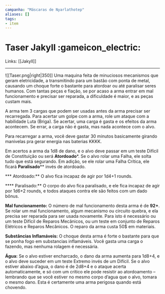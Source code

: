 ```yaml
---
campanha: "Máscaras de Nyarlathotep"
aliases: []
tags: 
- item
---
```


# Taser Jakyll :gameicon_electric:

Links: [[Jakyll]]

---
![[Taser.png|right|350]]
Uma maquina feita de minuciosos mecanismos que geram eletricidade, a transmitindo para um bastão com ponta de metal, causando um choque forte o bastante para atordoar ou até paralisar seres humanos. Com tantas peças e fiação, se por acaso a arma entrar em mal funcionamento e precisar ser reparada, a dificuldade é maior, e as peças custam mais.

A arma tem 3 cargas que podem ser usadas antes da arma precisar ser recarregada. Para acertar um golpe com a arma, role um ataque com a habilidade Luta (Briga). Se acertar, uma carga é gasta e os efeitos da arma acontecem. Se errar, a carga não é gasta, mas nada acontece com o alvo.

Para recarregar a arma, você deve gastar 30 minutos basicamente girando manivelas pra gerar energia nas baterias KKKK.

Em acertos a arma da 1d8 de dano, e o alvo deve passar em um teste Difícil de Constituição ou será **Atordoado***. Se o alvo rolar uma Falha, ele solta tudo que está segurando. Em adição, se ele rolar uma Falha Crítica, ele ficará **Paralisado**** invés de atordoado.

*** Atordoado:** O alvo fica incapaz de agir por 1d4+1 rounds.

**** Paralisado:** O corpo do alvo fica paralisado, e ele fica incapaz de agir por 1d6+2 rounds, e todos ataques contra ele são feitos com um dado bônus.

**Mal funcionamento:** O número de mal funcionamento desta arma é de **92+**. Se rolar um mal funcionamento, algum mecanismo ou circuito quebra, e ela precisa ser reparada para ser usada novamente. Para isto é necessário ou um teste Difícil de Reparos Mecânicos, ou um teste em conjunto de Reparos Elétricos e Reparos Mecânicos. O reparo da arma custa 50$ em materiais.

**Substâncias Inflamáveis:** O choque desta arma é forte o bastante para que se ponha fogo em substancias inflamáveis. Você gasta uma carga o fazendo, mas nenhuma rolagem é necessária.

**Água:** Se o alvo estiver encharcado, o dano da arma aumenta para 1d8+4, e o alvo deve suceder em um teste Extremo invés de um Difícil. Se o alvo estiver abaixo d’agua, o dano é de 2d8+4 e o ataque acerta automaticamente, e só com um critico ele pode resistir ao atordoamento – lembrando que se você estiver no mesmo corpo d’agua que o alvo, tomara o mesmo dano. Esta é certamente uma arma perigosa quando está chovendo.